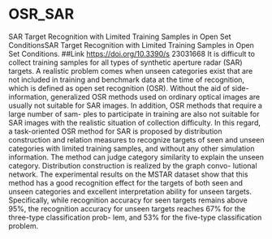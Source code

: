 # OSR_SAR
SAR Target Recognition with Limited Training Samples in Open Set ConditionsSAR Target Recognition with Limited Training Samples in Open Set Conditions.
##Link
https://doi.org/10.3390/s 23031668
It is difficult to collect training samples for all types of synthetic aperture radar (SAR) targets. A realistic problem comes when unseen categories exist that are not included in training and benchmark data at the time of recognition, which is defined as open set recognition (OSR). Without the aid of side-information, generalized OSR methods used on ordinary optical images are usually not suitable for SAR images. In addition, OSR methods that require a large number of sam- ples to participate in training are also not suitable for SAR images with the realistic situation of collection difficulty. In this regard, a task-oriented OSR method for SAR is proposed by distribution construction and relation measures to recognize targets of seen and unseen categories with limited training samples, and without any other simulation information. The method can judge category similarity to explain the unseen category. Distribution construction is realized by the graph convo- lutional network. The experimental results on the MSTAR dataset show that this method has a good recognition effect for the targets of both seen and unseen categories and excellent interpretation ability for unseen targets. Specifically, while recognition accuracy for seen targets remains above 95%, the recognition accuracy for unseen targets reaches 67% for the three-type classification prob- lem, and 53% for the five-type classification problem.
